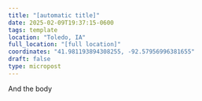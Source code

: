 ```yaml
---
title: "[automatic title]"
date: 2025-02-09T19:37:15-0600
tags: template
location: "Toledo, IA"
full_location: "[full location]"
coordinates: "41.981193894308255, -92.57956996381655"
draft: false
type: micropost
---
```

And the body
